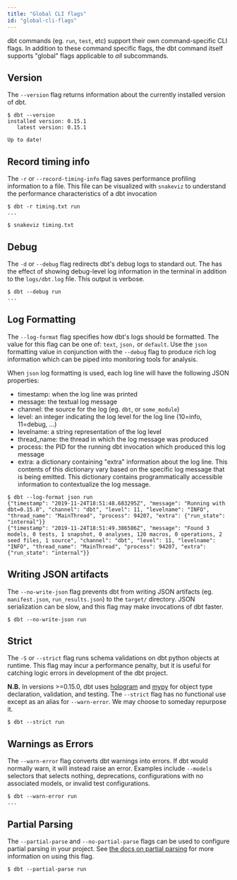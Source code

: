 ```yaml
---
title: "Global CLI flags"
id: "global-cli-flags"
---
```


dbt commands (eg. `run`, `test`, etc) support their own command-specific CLI flags. In addition to these command specific flags, the dbt command itself supports "global" flags applicable to *all* subcommands.

## Version

The `--version`  flag returns information about the currently installed version of dbt.

<File name='Usage'>

```text
$ dbt --version
installed version: 0.15.1
   latest version: 0.15.1

Up to date!
```

</File>

## Record timing info

The `-r` or `--record-timing-info` flag saves performance profiling information to a file. This file can be visualized with `snakeviz` to understand the performance characteristics of a dbt invocation

<File name='Usage'>

```text
$ dbt -r timing.txt run
...

$ snakeviz timing.txt
```

</File>

## Debug
The `-d` or `--debug` flag redirects dbt's debug logs to standard out. The has the effect of showing debug-level log information in the terminal in addition to the `logs/dbt.log` file. This output is verbose.

<File name='Usage'>

```text
$ dbt --debug run
...

```

</File>

## Log Formatting

The `--log-format` flag specifies how dbt's logs should be formatted. The value for this flag can be one of: `text`, `json,` or `default`. Use the `json` formatting value in conjunction with the `--debug` flag to produce rich log information which can be piped into monitoring tools for analysis.

When `json` log formatting is used, each log line will have the following JSON properties:
- timestamp: when the log line was printed
- message: the textual log message
- channel: the source for the log (eg. `dbt`, or `some_module`)
- level: an integer indicating the log level for the log line (10=info, 11=debug, ...)
- levelname: a string representation of the log level
- thread_name: the thread in which the log message was produced
- process: the PID for the running dbt invocation which produced this log message
- extra: a dictionary containing "extra" information about the log line. This contents of this dictionary vary based on the specific log message that is being emitted. This dictionary contains programmatically accessible information to contextualize the log message.

<File name='Usage'>

```text
$ dbt --log-format json run
{"timestamp": "2019-11-24T18:51:48.683295Z", "message": "Running with dbt=0.15.0", "channel": "dbt", "level": 11, "levelname": "INFO", "thread_name": "MainThread", "process": 94207, "extra": {"run_state": "internal"}}
{"timestamp": "2019-11-24T18:51:49.386586Z", "message": "Found 3 models, 0 tests, 1 snapshot, 0 analyses, 120 macros, 0 operations, 2 seed files, 1 source", "channel": "dbt", "level": 11, "levelname": "INFO", "thread_name": "MainThread", "process": 94207, "extra": {"run_state": "internal"}}
```

</File>

## Writing JSON artifacts

The `--no-write-json` flag prevents dbt from writing JSON artifacts (eg. `manifest.json`, `run_results.json`) to the `target/` directory. JSON serialization can be slow, and this flag may make invocations of dbt faster.

<File name='Usage'>

```text
$ dbt --no-write-json run
```

</File>

## Strict

The `-S` or `--strict` flag runs schema validations on dbt python objects at runtime. This flag may incur a performance penalty, but it is useful for catching logic errors in development of the dbt project.

**N.B.** In versions >=0.15.0, dbt uses [hologram](https://github.com/fishtown-analytics/hologram) and [mypy](http://mypy-lang.org/) for object type declaration, validation, and testing. The `--strict` flag has no functional use except as an alias for `--warn-error`. We may choose to someday repurpose it.

<File name='Usage'>

```text
$ dbt --strict run
```

</File>

## Warnings as Errors

The `--warn-error` flag converts dbt warnings into errors. If dbt would normally warn, it will instead raise an error. Examples include `--models` selectors that selects nothing, deprecations, configurations with no associated models, or invalid test configurations.

<File name='Usage'>

```text
$ dbt --warn-error run
...
```

</File>

## Partial Parsing
The `--partial-parse` and `--no-partial-parse` flags can be used to configure partial parsing in your project. See [the docs on partial parsing](reference/profiles.yml.md#partial_parse) for more information on using this flag.

<File name='Usage'>

```text
$ dbt --partial-parse run
```

</File>
